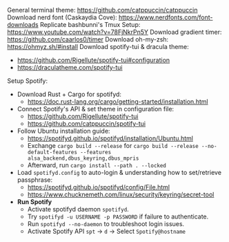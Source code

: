 General terminal theme: https://github.com/catppuccin/catppuccin
Download nerd font (Caskaydia Cove): https://www.nerdfonts.com/font-downloads
Replicate bashbunni's Tmux Setup: https://www.youtube.com/watch?v=78FjNkrPn5Y
Download gradient timer: https://github.com/caarlos0/timer
Download oh-my-zsh: https://ohmyz.sh/#install
Download spotify-tui & dracula theme: 
 - https://github.com/Rigellute/spotify-tui#configuration
 - https://draculatheme.com/spotify-tui

Setup Spotify:
 - Download Rust + Cargo for spotifyd: 
   * https://doc.rust-lang.org/cargo/getting-started/installation.html
 - Connect Spotify's API & set theme in configuration file:
   * https://github.com/Rigellute/spotify-tui
   * https://github.com/catppuccin/spotify-tui
 - Follow Ubuntu installation guide:
   * https://spotifyd.github.io/spotifyd/installation/Ubuntu.html
   * Exchange `cargo build --release` for `cargo build --release --no-default-features --features alsa_backend,dbus_keyring,dbus_mpris`
   * Afterward, run `cargo install --path . --locked`
 - Load `spotifyd.config` to auto-login & understanding how to set/retrieve passphrase:
   * https://spotifyd.github.io/spotifyd/config/File.html
   * https://www.chucknemeth.com/linux/security/keyring/secret-tool
 - **Run Spotify**
   * Activate spotifyd daemon `spotifyd`.
   	* Try `spotifyd -u USERNAME -p PASSWORD` if failure to authenticate.
	* Run `spotifyd --no-daemon` to troubleshoot login issues.
   * Activate Spotify API `spt` -> `d` -> Select `Spotify@hostname`
